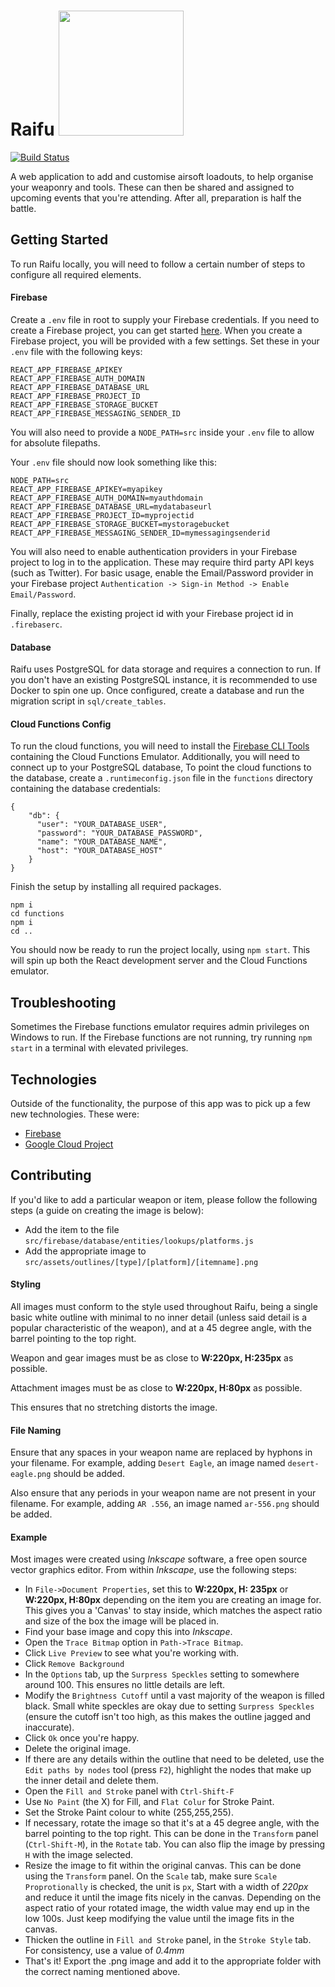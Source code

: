 # Raifu <img src="https://gfl.matsuda.tips/uploads/__sized__/UMP45-thumbnail-512x512.png" width="200" />

[![Build Status](https://travis-ci.com/Seqi/raifu.svg?branch=master)](https://travis-ci.com/Seqi/raifu)

A web application to add and customise airsoft loadouts, to help organise your weaponry and tools. These can then be shared and assigned to upcoming events that you're attending. After all, preparation is half the battle.

## Getting Started

To run Raifu locally, you will need to follow a certain number of steps to configure all required elements.

#### Firebase

Create a `.env` file in root to supply your Firebase credentials. If you need to create a Firebase project, you can get started [here](https://firebase.google.com/). When you create a Firebase project, you will be provided with a few settings. Set these in your `.env` file with the following keys:

```
REACT_APP_FIREBASE_APIKEY
REACT_APP_FIREBASE_AUTH_DOMAIN
REACT_APP_FIREBASE_DATABASE_URL
REACT_APP_FIREBASE_PROJECT_ID
REACT_APP_FIREBASE_STORAGE_BUCKET
REACT_APP_FIREBASE_MESSAGING_SENDER_ID
```

You will also need to provide a `NODE_PATH=src` inside your `.env` file to allow for absolute filepaths.

Your `.env` file should now look something like this:

```
NODE_PATH=src
REACT_APP_FIREBASE_APIKEY=myapikey
REACT_APP_FIREBASE_AUTH_DOMAIN=myauthdomain
REACT_APP_FIREBASE_DATABASE_URL=mydatabaseurl
REACT_APP_FIREBASE_PROJECT_ID=myprojectid
REACT_APP_FIREBASE_STORAGE_BUCKET=mystoragebucket
REACT_APP_FIREBASE_MESSAGING_SENDER_ID=mymessagingsenderid

```

You will also need to enable authentication providers in your Firebase project to log in to the application. These may require third party API keys (such as Twitter). For basic usage, enable the Email/Password provider in your Firebase project `Authentication -> Sign-in Method -> Enable Email/Password`. 

Finally, replace the existing project id with your Firebase project id in `.firebaserc`. 

#### Database

Raifu uses PostgreSQL for data storage and requires a connection to run. If you don't have an existing PostgreSQL instance, it is recommended to use Docker to spin one up. Once configured, create a database and run the migration script in `sql/create_tables`. 

#### Cloud Functions Config
To run the cloud functions, you will need to install the [Firebase CLI Tools](https://github.com/firebase/firebase-tools) containing the Cloud Functions Emulator. Additionally, you will need to connect up to your PostgreSQL database, To point the cloud functions to the database, create a `.runtimeconfig.json` file in the `functions` directory containing the database credentials:

```
{
    "db": {
      "user": "YOUR_DATABASE_USER",
      "password": "YOUR_DATABASE_PASSWORD",
      "name": "YOUR_DATABASE_NAME",
      "host": "YOUR_DATABASE_HOST"
    }
}
```

Finish the setup by installing all required packages.

```
npm i 
cd functions
npm i
cd ..
```

You should now be ready to run the project locally, using `npm start`. This will spin up both the React development server and the Cloud Functions emulator. 

## Troubleshooting

Sometimes the Firebase functions emulator requires admin privileges on Windows to run. If the Firebase functions are not running, try running `npm start` in a terminal with elevated privileges. 

## Technologies

Outside of the functionality, the purpose of this app was to pick up a few new technologies. These were:

-   [Firebase](https://firebase.google.com/)
-   [Google Cloud Project](https://cloud.google.com/)

## Contributing

If you'd like to add a particular weapon or item, please follow the following steps (a guide on creating the image is below):

- Add the item to the file `src/firebase/database/entities/lookups/platforms.js`
- Add the appropriate image to `src/assets/outlines/[type]/[platform]/[itemname].png`

#### Styling

All images must conform to the style used throughout Raifu, being a single basic white outline with minimal to no inner detail (unless said detail is a popular characteristic of the weapon), and at a 45 degree angle, with the barrel pointing to the top right.

Weapon and gear images must be as close to **W:220px, H:235px** as possible. 

Attachment images must be as close to **W:220px, H:80px** as possible.

This ensures that no stretching distorts the image.

#### File Naming

Ensure that any spaces in your weapon name are replaced by hyphons in your filename. For example, adding `Desert Eagle`, an image named `desert-eagle.png` should be added. 

Also ensure that any periods in your weapon name are not present in your filename. For example, adding `AR .556`, an image named `ar-556.png` should be added.

#### Example

Most images were created using *Inkscape* software, a free open source vector graphics editor. From within *Inkscape*, use the following steps:

- In `File->Document Properties`, set this to **W:220px, H: 235px** or  **W:220px, H:80px** depending on the item you are creating an image for. This gives you a 'Canvas' to stay inside, which matches the aspect ratio and size of the box the image will be placed in.
- Find your base image and copy this into *Inkscape*.
- Open the `Trace Bitmap` option in `Path->Trace Bitmap`.
- Click `Live Preview` to see what you're working with.
- Click `Remove Background`
- In the `Options` tab, up the `Surpress Speckles` setting to somewhere around 100. This ensures no little details are left. 
- Modify the `Brightness Cutoff` until a vast majority of the weapon is filled black. Small white speckles are okay due to setting `Surpress Speckles` (ensure the cutoff isn't too high, as this makes the outline jagged and inaccurate).
- Click `Ok` once you're happy.
- Delete the original image.
- If there are any details within the outline that need to be deleted, use the `Edit paths by nodes` tool (press `F2`), highlight the nodes that make up the inner detail and delete them.
- Open the `Fill and Stroke` panel with `Ctrl-Shift-F`
- Use `No Paint` (the X) for Fill, and `Flat Colur` for Stroke Paint.
- Set the Stroke Paint colour to white (255,255,255).
- If necessary, rotate the image so that it's at a 45 degree angle, with the barrel pointing to the top right. This can be done in the `Transform` panel (`Ctrl-Shift-M`), in the `Rotate` tab. You can also flip the image by pressing `H` with the image selected.
- Resize the image to fit within the original canvas. This can be done using the `Transform` panel. On the `Scale` tab, make sure `Scale Proprotionally` is checked, the unit is `px`, Start with a width of *220px* and reduce it until the image fits nicely in the canvas. Depending on the aspect ratio of your rotated image, the width value may end up in the low 100s. Just keep modifying the value until the image fits in the canvas.
- Thicken the outline in `Fill and Stroke` panel, in the `Stroke Style` tab. For consistency, use a value of *0.4mm*
- That's it! Export the .png image and add it to the appropriate folder with the correct naming mentioned above.